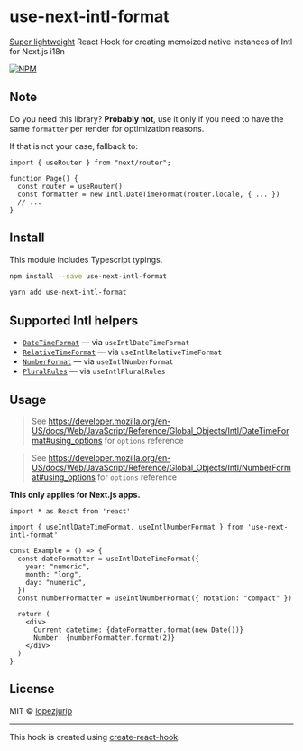 # use-next-intl-format

[Super lightweight](https://bundlephobia.com/result?p=use-next-intl-format) React Hook for creating memoized native instances of Intl for Next.js i18n

[![NPM](https://img.shields.io/npm/v/use-next-intl-format.svg)](https://www.npmjs.com/package/use-next-intl-format)

## Note

Do you need this library? **Probably not**, use it only if you need to have the same `formatter` per render for optimization reasons.

If that is not your case, fallback to:

```tsx
import { useRouter } from "next/router";

function Page() {
  const router = useRouter()
  const formatter = new Intl.DateTimeFormat(router.locale, { ... })
  // ...
}
```

## Install

This module includes Typescript typings.

```bash
npm install --save use-next-intl-format

yarn add use-next-intl-format
```

## Supported Intl helpers

* [`DateTimeFormat`](https://developer.mozilla.org/en-US/docs/Web/JavaScript/Reference/Global_Objects/Intl/DateTimeFormat) — via `useIntlDateTimeFormat`
* [`RelativeTimeFormat`](https://developer.mozilla.org/en-US/docs/Web/JavaScript/Reference/Global_Objects/Intl/RelativeTimeFormat) — via `useIntlRelativeTimeFormat`
* [`NumberFormat`](https://developer.mozilla.org/en-US/docs/Web/JavaScript/Reference/Global_Objects/Intl/NumberFormat) — via `useIntlNumberFormat`
* [`PluralRules`](https://developer.mozilla.org/en-US/docs/Web/JavaScript/Reference/Global_Objects/Intl/PluralRules) — via `useIntlPluralRules`

## Usage

> See https://developer.mozilla.org/en-US/docs/Web/JavaScript/Reference/Global_Objects/Intl/DateTimeFormat#using_options for `options` reference

> See https://developer.mozilla.org/en-US/docs/Web/JavaScript/Reference/Global_Objects/Intl/NumberFormat#using_options for `options` reference

**This only applies for Next.js apps.**

```tsx
import * as React from 'react'

import { useIntlDateTimeFormat, useIntlNumberFormat } from 'use-next-intl-format'

const Example = () => {
  const dateFormatter = useIntlDateTimeFormat({
    year: "numeric",
    month: "long",
    day: "numeric",
  })
  const numberFormatter = useIntlNumberFormat({ notation: "compact" })

  return (
    <div>
      Current datetime: {dateFormatter.format(new Date())}
      Number: {numberFormatter.format(2)}
    </div>
  )
}
```

## License

MIT © [lopezjurip](https://github.com/lopezjurip)

---

This hook is created using [create-react-hook](https://github.com/hermanya/create-react-hook).
